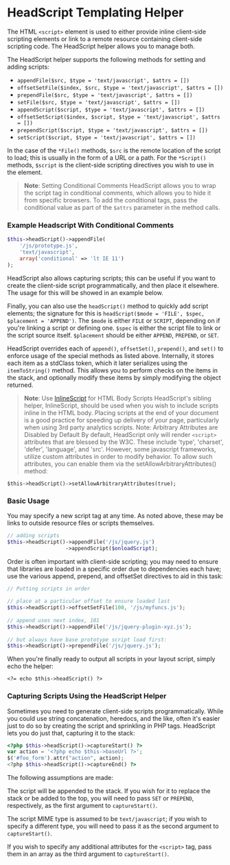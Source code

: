 # HeadScript Templating Helper

The HTML `<script>` element is used to either provide inline client-side scripting elements or link to a remote resource 
containing client-side scripting code. The HeadScript helper allows you to manage both.

The HeadScript helper supports the following methods for setting and adding scripts:

- `appendFile($src, $type = 'text/javascript', $attrs = [])`
- `offsetSetFile($index, $src, $type = 'text/javascript', $attrs = [])`
- `prependFile($src, $type = 'text/javascript', $attrs = [])`
- `setFile($src, $type = 'text/javascript', $attrs = [])`
- `appendScript($script, $type = 'text/javascript', $attrs = [])`
- `offsetSetScript($index, $script, $type = 'text/javascript', $attrs = [])`
- `prependScript($script, $type = 'text/javascript', $attrs = [])`
- `setScript($script, $type = 'text/javascript', $attrs = [])`

In the case of the `*File()` methods, `$src` is the remote location of the script to load; this is usually in the form 
of a URL or a path. For the `*Script()` methods, `$script` is the client-side scripting directives you wish to use in the 
element.

> **Note**: Setting Conditional Comments
HeadScript allows you to wrap the script tag in conditional comments, which allows you to hide it from specific browsers. 
To add the conditional tags, pass the conditional value as part of the `$attrs` parameter in the method calls. 

### Example Headscript With Conditional Comments

```php
$this->headScript()->appendFile(
    '/js/prototype.js',
    'text/javascript',
    array('conditional' => 'lt IE 11')
);
```

HeadScript also allows capturing scripts; this can be useful if you want to create the client-side script 
programmatically, and then place it elsewhere. The usage for this will be showed in an example below.

Finally, you can also use the `headScript()` method to quickly add script elements; the signature for this is 
`headScript($mode = 'FILE', $spec, $placement = 'APPEND')`. The `$mode` is either `FILE` or `SCRIPT`, depending on 
if you're linking a script or defining one. `$spec` is either the script file to link or the script source itself. 
`$placement` should be either `APPEND`, `PREPEND`, or `SET`.

HeadScript overrides each of `append()`, `offsetSet()`, `prepend()`, and `set()` to enforce usage of the special methods as listed above. 
Internally, it stores each item as a stdClass token, which it later serializes using the `itemToString()` method. 
This allows you to perform checks on the items in the stack, and optionally modify these items by simply modifying 
the object returned.

> **Note**: Use [InlineScript](05_InlineScript.md) for HTML Body Scripts
HeadScript's sibling helper, InlineScript, should be used when you wish to include scripts inline in the HTML body. 
Placing scripts at the end of your document is a good practice for speeding up delivery of your page, particularly when using 3rd party analytics scripts. 
Note: Arbitrary Attributes are Disabled by Default
By default, HeadScript only will render `<script>` attributes that are blessed by the W3C. 
These include 'type', 'charset', 'defer', 'language', and 'src'. However, some javascript frameworks, 
 utilize custom attributes in order to modify behavior. 
To allow such attributes, you can enable them via the setAllowArbitraryAttributes() method: 

`$this->headScript()->setAllowArbitraryAttributes(true);`

### Basic Usage

You may specify a new script tag at any time. As noted above, these may be links to outside resource files or scripts themselves.

```php
// adding scripts
$this->headScript()->appendFile('/js/jquery.js')
                   ->appendScript($onloadScript);
```

Order is often important with client-side scripting; you may need to ensure that libraries are loaded in a specific 
order due to dependencies each have; use the various append, prepend, and offsetSet directives to aid in this task:

```php
// Putting scripts in order
 
// place at a particular offset to ensure loaded last
$this->headScript()->offsetSetFile(100, '/js/myfuncs.js');
 
// append uses next index, 101
$this->headScript()->appendFile('/js/jquery-plugin-xyz.js');
 
// but always have base prototype script load first:
$this->headScript()->prependFile('/js/jquery.js');
```

When you're finally ready to output all scripts in your layout script, simply echo the helper:

`<?= echo $this->headScript() ?>`

### Capturing Scripts Using the HeadScript Helper

Sometimes you need to generate client-side scripts programmatically. While you could use string concatenation, 
heredocs, and the like, often it's easier just to do so by creating the script and sprinkling in PHP tags. 
HeadScript lets you do just that, capturing it to the stack:

```php
<?php $this->headScript()->captureStart() ?>
var action = '<?php echo $this->baseUrl ?>';
$('#foo_form').attr("action", action);
<?php $this->headScript()->captureEnd() ?>
```

The following assumptions are made:

The script will be appended to the stack. If you wish for it to replace the stack or be added to the top, 
you will need to pass `SET` or `PREPEND`, respectively, as the first argument to `captureStart()`.

The script MIME type is assumed to be `text/javascript`; if you wish to specify a different type, you will need to 
pass it as the second argument to `captureStart()`.

If you wish to specify any additional attributes for the `<script>` tag, pass them in an array as the third 
argument to `captureStart()`.
